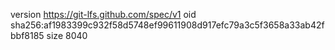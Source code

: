 version https://git-lfs.github.com/spec/v1
oid sha256:af1983399c932f58d5748ef99611908d917efc79a3c5f3658a33ab42fbbf8185
size 8040

